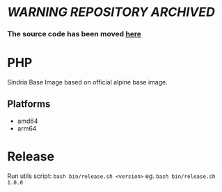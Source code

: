 # *WARNING REPOSITORY ARCHIVED*

### The source code has been moved [here](https://github.com/SindriaInc/XPipe/tree/master/BaseImages/php)

# PHP

Sindria Base Image based on official alpine base image.

## Platforms

- amd64
- arm64

# Release

Run utils script: `bash bin/release.sh <version>` eg. `bash bin/release.sh 1.0.0`

